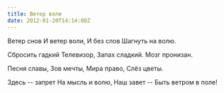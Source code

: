 ```yaml
---
title: Ветер воли
date: 2012-01-20T14:14:00Z
---
```


Ветер снов
И ветер воли,
И без слов
Шагнуть на волю.

Сбросить гадкий
Телевизор,
Запах сладкий.
Мозг пронизан.

Песня славы,
Зов мечты,
Мира право,
Слёз цветы.

Здесь -- запрет
На мысль и волю,
Наш завет --
Быть ветром в поле!